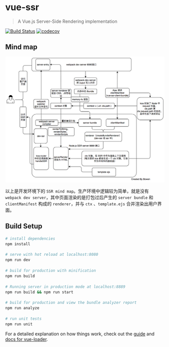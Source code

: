 # vue-ssr

> A Vue.js Server-Side Rendering implementation

[![Build Status](https://travis-ci.org/lbwa/vue-ssr.svg?branch=master)](https://travis-ci.org/lbwa/vue-ssr)
[![codecov](https://codecov.io/gh/lbwa/vue-ssr/branch/master/graph/badge.svg)](https://codecov.io/gh/lbwa/vue-ssr)

## Mind map

![mind-map][mind-map]

以上是开发环境下的 `SSR mind map`。生产环境中逻辑较为简单，就是没有 `webpack dev server`，其中页面渲染的是打包过后产生的 `server bundle` 和 `clientManifest` 构成的 `renderer`，并与 `ctx` 、`template.ejs` 合并渲染出用户界面。

[mind-map]:https://raw.githubusercontent.com/lbwa/vue-ssr/master/SSR%20mind%20map.png

## Build Setup

``` bash
# install dependencies
npm install

# serve with hot reload at localhost:8080
npm run dev

# build for production with minification
npm run build

# Running server in production mode at localhost:8889
npm run build && npm run start

# build for production and view the bundle analyzer report
npm run analyze

# run unit tests
npm run unit
```

For a detailed explanation on how things work, check out the [guide](http://vuejs-templates.github.io/webpack/) and [docs for vue-loader](http://vuejs.github.io/vue-loader).
